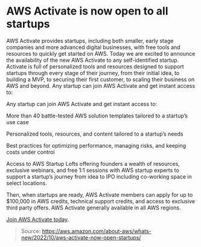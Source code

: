 # AWS Activate is now open to all startups

AWS Activate provides startups, including both smaller, early stage companies and more advanced digital businesses, with free tools and resources to quickly get started on AWS. Today we are excited to announce the availability of the new AWS Activate to any self-identified startup. Activate is full of personalized tools and resources designed to support startups through every stage of their journey, from their initial idea, to building a MVP, to securing their first customer, to scaling their business on AWS and beyond. Any startup can join AWS Activate and get instant access to:

Any startup can join AWS Activate and get instant access to:

More than 40 battle-tested AWS solution templates tailored to a startup’s use case

Personalized tools, resources, and content tailored to a startup’s needs

Best practices for optimizing performance, managing risks, and keeping costs under control

Access to AWS Startup Lofts offering founders a wealth of resources, exclusive webinars, and free 1:1 sessions with AWS startup experts to support a startup’s journey from idea to IPO including co-working space in select locations.

Then, when startups are ready, AWS Activate members can apply for up to $100,000 in AWS credits, technical support credits, and access to exclusive third party offers.
AWS Activate generally available in all AWS regions.

[Join AWS Activate today](https://aws.amazon.com/activate/).

> Source: https://aws.amazon.com/about-aws/whats-new/2022/10/aws-activate-now-open-startups/